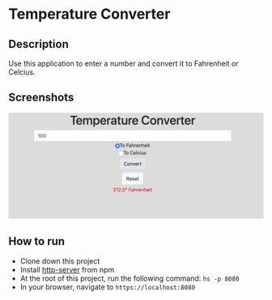 # Temperature Converter

## Description
Use this application to enter a number and convert it to Fahrenheit or Celcius.

## Screenshots
![Dresses-R-Us Preview](https://raw.githubusercontent.com/maggieisgreene/temp-converter/master/screenshots/temp-converter.png)

## How to run
* Clone down this project
* Install [http-server](https://www.npmjs.com/package/http-server) from npm
* At the root of this project, run the following command: `hs -p 8080`
* In your browser, navigate to `https://localhost:8080`